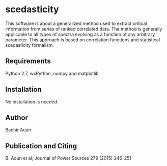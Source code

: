 # scedasticity

This software is about a generalized method used to extract critical information from series of ranked correlated data. 
The method is generally applicable to all types of spectra evolving as a function of any arbitrary parameter.
This approach is based on correlation functions and statistical scedasticity formalism.

## Requirements
Python 2.7, wxPython, numpy and matplotlib

## Installation
No installation is needed. 

## Author
Bachir Aoun

## Publication and Citing
B. Aoun et al; Journal of Power Sources 279 (2015) 246-251

